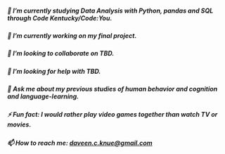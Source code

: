 ##### 🔭 I’m currently studying Data Analysis with Python, pandas and SQL through Code Kentucky/Code:You.
##### 🌱 I’m currently working on my final project.
##### 👯 I’m looking to collaborate on TBD.
##### 🤔 I’m looking for help with TBD.
##### 💬 Ask me about my previous studies of human behavior and cognition and language-learning.
##### ⚡ Fun fact: I would rather play video games together than watch TV or movies.
##### 📫 How to reach me: daveen.c.knue@gmail.com
